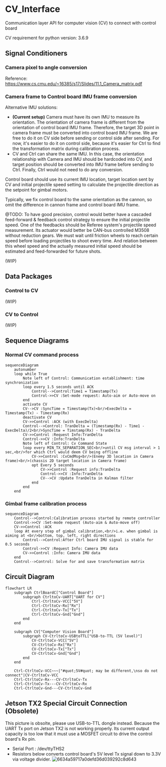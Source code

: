 # CV_Interface
Communication layer API for computer vision (CV) to connect with control board

CV requirement for python version: 3.6.9

## Signal Conditioners
### Camera pixel to angle conversion
Reference: https://www.cs.cmu.edu/~16385/s17/Slides/11.1_Camera_matrix.pdf
### Camera frame to Control board IMU frame conversion
Alternative IMU solutions:
- **(Current setup)** Camera must have its own IMU to measure its orientation. The orientation of camera frame is different from the orientation of control board IMU frame. Therefore, the target 3D point in camera frame must be converted into control board IMU frame. We are free to do it on CV side before sending or control side after sending. For now, it's easier to do it on control side, because it's easier for Ctrl to find the transformation matrix during calibration process.
- CV and Ctrl can share the same IMU. In this case, the orientation relationship with Camera and IMU should be hardcoded into CV, and target position should be converted into IMU frame before sending to Ctrl. Finally, Ctrl would not need to do any conversion.

Control board should use its current IMU location, target location sent by CV and initial projectile speed setting to calculate the projectile direction as the setpoint for gimbal motors.

Typically, we fix control board to the same orientation as the cannon, so omit the difference in cannon frame and control board IMU frame. 

@TODO: To have good precision, control would better have a cascaded feed-forward & feedback control strategy to ensure the initial projectile speed. One of the feedbacks should be Referee system's projectile speed measurement. Its actuator would better be CAN-bus controlled M3508 without reduction gears. We must wait until friction wheels to reach certain speed before loading projectiles to shoot every time. And relation between this wheel speed and the actually measured initial speed should be estimated and feed-forwarded for future shots.

(WIP)

## Data Packages
### Control to CV
(WIP)
### CV to Control
(WIP)

## Sequence Diagrams
### Normal CV command process
``` mermaid
sequenceDiagram
    autonumber
    loop while True
        Note left of Control: Communication establishment: time synchronization
        loop every 1.5 seconds until ACK
            Control-->Control:Time1 = Timestamp(Tx)
            Control->>CV :Set-mode request: Auto-aim or Auto-move on
        end
        activate CV
        CV-->CV :SyncTime = Timestamp(Tx)<br/>ExecDelta = Timestamp(Tx) - Timestamp(Rx)
        deactivate CV
        CV->>Control :ACK (with ExecDelta)
        Control-->Control: TranDelta = (Timestamp(Rx) - Time1 - ExecDelta)/2<br/>SyncTime = Timstamp(Rx) - TranDelta
        CV->>Control :Request Info:TranDelta
        Control->>CV :Info:TranDelta
        Note left of Control: Cv Command State
        loop every MIN_TX_SEPARATION_SEC<br/>until CV msg interval > 1 sec,<br/>for which Ctrl would deem CV being offline
            CV->>Control :CvCmdMsg<br/>(Enemy 3D location in Camera frame)<br/>(chassis 2D target location in Camera frame)
            opt Every 5 seconds
                CV->>Control :Request info:TranDelta
                Control->>CV :Info:TranDelta
                CV-->CV :Update TranDelta in Kalman filter
            end
        end
    end
```
### Gimbal frame calibration process
``` mermaid
sequenceDiagram
    Control-->Control:Calibration process started by remote controller
    Control->>CV :Set-mode request (Auto-aim & Auto-move off)
    CV->>Control :ACK
    loop At every step of gimbal calibration,<br/>i.e. when gimbal is aiming at <br/>bottom, top, left, right directions
        Control-->Control:After Ctrl board IMU signal is stable for 0.5 seconds
        Control->>CV :Request Info: Camera IMU data
        CV->>Control :Info: Camera IMU data
    end
    Control-->Control: Solve for and save transformation matrix
```

## Circuit Diagram
``` mermaid
flowchart LR
    subgraph CtrlBoardC["Control Board"]
        subgraph CtrltoCv-UART["UART for CV"]
            Ctrl-CtrltoCv-VCC["5V"]
            Ctrl-CtrltoCv-Rx["Rx"]
            Ctrl-CtrltoCv-Tx["Tx"]
            Ctrl-CtrltoCv-Gnd["Gnd"]
        end
    end

    subgraph CV["Computer Vision Board"]
        subgraph CV-CtrltoCv-USBtoTTL["USB-to-TTL (5V level)"]
            CV-CtrltoCv-VCC["5V"]
            CV-CtrltoCv-Rx["Rx"]
            CV-CtrltoCv-Tx["Tx"]
            CV-CtrltoCv-Gnd["Gnd"]
        end
    end

    Ctrl-CtrltoCv-VCC~~~|"#quot;5V#quot; may be different,\nso do not connect"|CV-CtrltoCv-VCC
    Ctrl-CtrltoCv-Rx---CV-CtrltoCv-Tx
    Ctrl-CtrltoCv-Tx---CV-CtrltoCv-Rx
    Ctrl-CtrltoCv-Gnd---CV-CtrltoCv-Gnd
```

## Jetson TX2 Special Circuit Connection (Obsolete)
This picture is obsolte, please use USB-to-TTL dongle instead. Because the UART Tx port on Jetson TX2 is not working properly. Its current output capacity is too low that it must use a MOSFET circuit to drive the control board's Rx pin.
- Serial Port : /dev/ttyTHS2
- Resistors below converts control board's 5V level Tx signal down to 3.3V via voltage divider.
![6634a59717a0defd36d039292c8d643](https://user-images.githubusercontent.com/56321690/236954118-339b6e05-28cb-4140-a3d6-6123518752b6.jpg)
